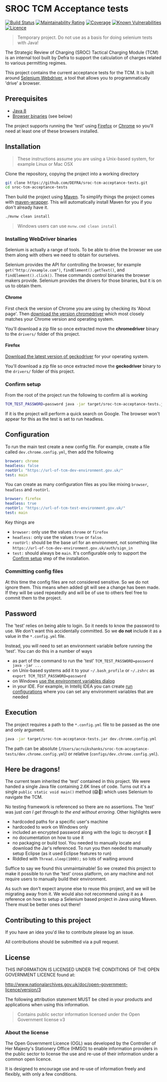 # SROC TCM Acceptance tests

[![Build Status](https://travis-ci.com/DEFRA/sroc-tcm-acceptance-tests.svg?branch=main)](https://travis-ci.com/DEFRA/sroc-tcm-acceptance-tests)
[![Maintainability Rating](https://sonarcloud.io/api/project_badges/measure?project=DEFRA_sroc-tcm-acceptance-tests&metric=sqale_rating)](https://sonarcloud.io/dashboard?id=DEFRA_sroc-tcm-acceptance-tests)
[![Coverage](https://sonarcloud.io/api/project_badges/measure?project=DEFRA_sroc-tcm-acceptance-tests&metric=coverage)](https://sonarcloud.io/dashboard?id=DEFRA_sroc-tcm-acceptance-tests)
[![Known Vulnerabilities](https://snyk.io/test/github/DEFRA/sroc-tcm-acceptance-tests/badge.svg)](https://snyk.io/test/github/DEFRA/sroc-tcm-acceptance-tests)
[![Licence](https://img.shields.io/badge/Licence-OGLv3-blue.svg)](http://www.nationalarchives.gov.uk/doc/open-government-licence/version/3)

> Temporary project. Do not use as a basis for doing selenium tests with Java!

The Strategic Review of Charging (SROC) Tactical Charging Module (TCM) is an internal tool built by Defra to support the calculation of charges related to various permitting regimes.
 
This project contains the current acceptance tests for the TCM. It is built around [Selenium Webdriver](https://www.selenium.dev/documentation/en/webdriver/), a tool that allows you to programmatically 'drive' a browser.

## Prerequisites

- [Java 8](https://openjdk.java.net/install/)
- [Browser binaries](#installing-webdriver-binaries) (see below)

The project supports running the 'test' using [Firefox](https://www.mozilla.org/en-GB/firefox/) or [Chrome](https://www.google.com/intl/en_uk/chrome/) so you'll need at least one of these browsers installed.

## Installation

> These instructions assume you are using a Unix-based system, for example Linux or Mac OSX

Clone the repository, copying the project into a working directory

```bash
git clone https://github.com/DEFRA/sroc-tcm-acceptance-tests.git
cd sroc-tcm-acceptance-tests
```

Then build the project using [Maven](https://maven.apache.org/). To simplify things the project comes with [maven-wrapper](https://github.com/takari/maven-wrapper). This will automatically install Maven for you if you don't already have it. 

```bash
./mvnw clean install
```

> Windows users can use `mvnw.cmd clean install`

### Installing WebDriver binaries

Selenium is actually a range of tools. To be able to drive the browser we use them along with others we need to obtain for ourselves.

Selenium provides the API for controlling the browser, for example `get("http://example.com")`, `findElement().getText()`, and `findElement().click()`. These commands control binaries the browser makers provide. Selenium provides the drivers for those binaries, but it is on us to obtain them.

#### Chrome

First check the version of Chrome you are using by checking its 'About page'. Then [download the version chromedriver](https://chromedriver.storage.googleapis.com/index.html) which most closely matches your Chrome version and operating system.

You'll download a zip file so once extracted move the **chromedriver** binary to the `drivers/` folder of this project.

#### Firefox

[Download the latest version of geckodriver](https://github.com/mozilla/geckodriver/releases) for your operating system.

You'll download a zip file so once extracted move the **geckodriver** binary to the `drivers/` folder of this project.

### Confirm setup

From the root of the project run the following to confirm all is working

```bash
TCM_TEST_PASSWORD=password java -jar target/sroc-tcm-acceptance-tests.jar example.config.yml
```

If it is the project will perform a quick search on Google. The browser won't appear for this as the test is set to run headless.

## Configuration

To run the main test create a new config file. For example, create a file called `dev.chrome.config.yml`, then add the following

```yaml
browser: chrome
headless: false
rootUrl: "https://url-of-tcm-dev-environment.gov.uk/"
test: main
```

You can create as many configuration files as you like mixing `browser`, `headless` and `rootUrl`.

```yaml
browser: firefox
headless: true
rootUrl: "https://url-of-tcm-test-environment.gov.uk/"
test: main
```

Key things are

- `browser:` only use the values `chrome` or `firefox`
- `headless:` only use the values `true` or `false`. 
- `rootUrl:` should be the base url for an environment, not something like `https://url-of-tcm-dev-environment.gov.uk/auth/sign_in`
- `test:` should always be `main`. It's configurable only to support the [Confirm setup](#confirm-setup) step of the installation.

### Committing config files

At this time the config files are not considered sensitive. So we do not ignore them. This means when added git will see a change has been made. If they will be used repeatedly and will be of use to others feel free to commit them to the project.

## Password

The 'test' relies on being able to login. So it needs to know the password to use. We don't want this accidentally committed. So we **do not** include it as a value in the `*.config.yml` file.

Instead, you will need to set an environment variable before running the 'test'. You can do this in a number of ways

- as part of the command to run the 'test' `TCM_TEST_PASSWORD=password java -jar ...`
- on Unix-based systems add it to your `~/.bash_profile` or `~/.zshrc` as `export TCM_TEST_PASSWORD=password`
- on Windows [use the environment variables dialog](https://www.computerhope.com/issues/ch000549.htm)
- in your IDE. For example, in Intellij IDEA you can create [run configurations](https://www.jetbrains.com/help/idea/run-debug-configuration.html) where you can set any environment variables that are needed

## Execution

The project requires a path to the `*.config.yml` file to be passed as the one and only argument.

```bash
java -jar target/sroc-tcm-acceptance-tests.jar dev.chrome.config.yml
```

The path can be absolute (`/Users/acruikshanks/sroc-tcm-acceptance-tests/dev.chrome.config.yml`) or relative (`configs/dev.chrome.config.yml`).

## Here be dragons!

The current team inherited the 'test' contained in this project. We were handed a single Java file containing 2.6K lines of code. Turns out it's a single `public static void main()` method (😱🤯) which uses Selenium to navigate the TCM.
  
No testing framework is referenced so there are no assertions. The 'test' was just *can I get through to the end without erroring*. Other highlights were

- hardcoded paths for a specific user's machine
- hardcoded to work on Windows only
- included an encrypted password along with the logic to decrypt it 🤦
- no documentation on how to use it
- no packaging or build tool. You needed to manually locate and download the Jar's referenced. To run you then needed to manually setup Eclipse (as it used Eclipse features to run)
- Riddled with `Thread.sleep(1000);` so lots of waiting around

Suffice to say we found this unmaintainable! So we created this project to make it possible to run the 'test' cross platform, on any machine and not require users to manually build their environment.

As such we don't expect anyone else to reuse this project, and we will be migrating away from it. We would also not recommend using it as a reference on how to setup a Selenium based project in Java using Maven. There must be better ones out there!

## Contributing to this project

If you have an idea you'd like to contribute please log an issue.

All contributions should be submitted via a pull request.

## License

THIS INFORMATION IS LICENSED UNDER THE CONDITIONS OF THE OPEN GOVERNMENT LICENCE found at:

<http://www.nationalarchives.gov.uk/doc/open-government-licence/version/3>

The following attribution statement MUST be cited in your products and applications when using this information.

>Contains public sector information licensed under the Open Government license v3

### About the license

The Open Government Licence (OGL) was developed by the Controller of Her Majesty's Stationery Office (HMSO) to enable information providers in the public sector to license the use and re-use of their information under a common open licence.

It is designed to encourage use and re-use of information freely and flexibly, with only a few conditions.